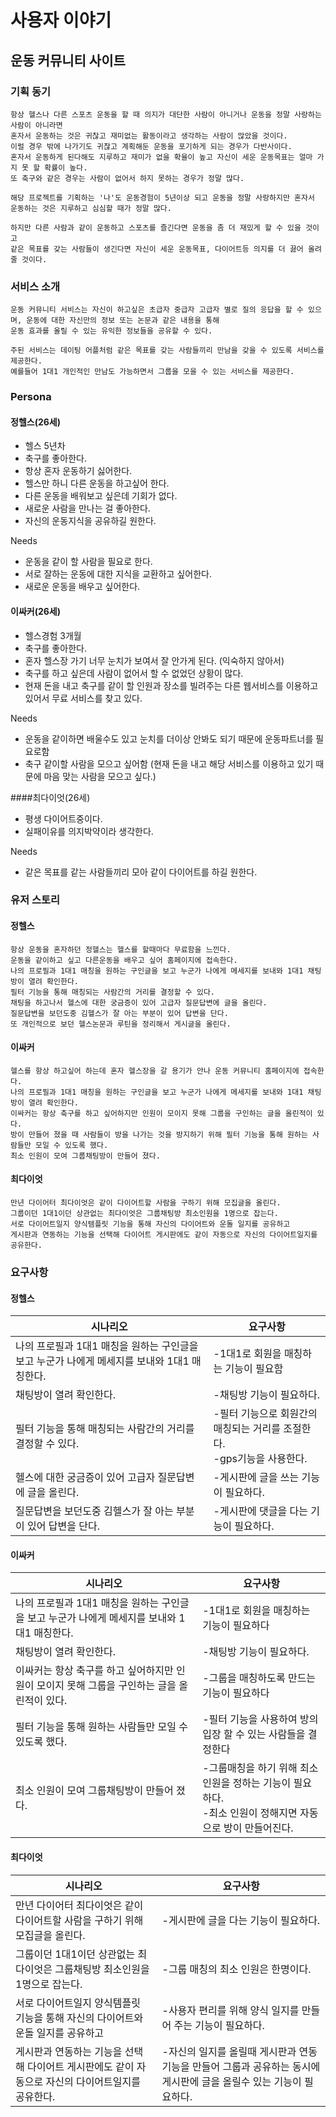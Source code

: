 # 사용자 이야기

## 운동 커뮤니티 사이트

### 기획 동기
    항상 헬스나 다른 스포츠 운동을 할 때 의지가 대단한 사람이 아니거나 운동을 정말 사랑하는 사람이 아니라면
    혼자서 운동하는 것은 귀찮고 재미없는 활동이라고 생각하는 사람이 많았을 것이다. 
    이럴 경우 밖에 나가기도 귀찮고 계획해둔 운동을 포기하게 되는 경우가 다반사이다.
    혼자서 운동하게 된다해도 지루하고 재미가 없을 확율이 높고 자신이 세운 운동목표는 얼마 가지 못 할 확률이 높다.
    또 축구와 같은 경우는 사람이 없어서 하지 못하는 경우가 정말 많다.
    
    해당 프로젝트를 기획하는 '나'도 운동경험이 5년이상 되고 운동을 정말 사랑하지만 혼자서 운동하는 것은 지루하고 심심할 때가 정말 많다.

    하지만 다른 사람과 같이 운동하고 스포츠를 즐긴다면 운동을 좀 더 재밌게 할 수 있을 것이고 
    같은 목표를 갖는 사람들이 생긴다면 자신이 세운 운동목표, 다이어트등 의지를 더 끓어 올려줄 것이다.

### 서비스 소개
    운동 커뮤니티 서비스는 자신이 하고싶은 초급자 중급자 고급자 별로 질의 응답을 할 수 있으며, 운동에 대한 자신만의 정보 또는 논문과 같은 내용을 통해
    운동 효과를 올릴 수 있는 유익한 정보들을 공유할 수 있다.
    
    주된 서비스는 데이팅 어플처럼 같은 목표를 갖는 사람들끼리 만남을 갖을 수 있도록 서비스를 제공한다.
    예를들어 1대1 개인적인 만남도 가능하면서 그룹을 모을 수 있는 서비스를 제공한다.

### Persona
#### 정헬스(26세)
- 헬스 5년차
- 축구를 좋아한다.
- 항상 혼자 운동하기 싫어한다.
- 헬스만 하니 다른 운동을 하고싶어 한다.
- 다른 운동을 배워보고 싶은데 기회가 없다.
- 새로운 사람을 만나는 걸 좋아한다.
- 자신의 운동지식을 공유하길 원한다.

Needs
- 운동을 같이 할 사람을 필요로 한다.
- 서로 잘하는 운동에 대한 지식을 교환하고 싶어한다.
- 새로운 운동을 배우고 싶어한다.


#### 이싸커(26세)
- 헬스경험 3개월
- 축구를 좋아한다.
- 혼자 헬스장 가기 너무 눈치가 보여서 잘 안가게 된다. (익숙하지 않아서)
- 축구를 하고 싶은데 사람이 없어서 할 수 없었던 상황이 많다.
- 현재 돈을 내고 축구를 같이 할 인원과 장소를 빌려주는 다른 웹서비스를 이용하고 있어서 무료 서비스를 찾고 있다.
    
Needs
- 운동을 같이하면 배울수도 있고 눈치를 더이상 안봐도 되기 때문에 운동파트너를 필요로함
- 축구 같이할 사람을 모으고 싶어함 (현재 돈을 내고 해당 서비스를 이용하고 있기 때문에 마음 맞는 사람을 모으고 싶다.)

####최다이엇(26세)
- 평생 다이어트중이다.
- 실패이유를 의지박약이라 생각한다.

Needs
- 같은 목표를 같는 사람들끼리 모아 같이 다이어트를 하길 원한다.

### 유저 스토리

#### 정헬스
    항상 운동을 혼자하던 정헬스는 헬스를 할때마다 무료함을 느낀다. 
    운동을 같이하고 싶고 다른운동을 배우고 싶어 홈페이지에 접속한다.
    나의 프로필과 1대1 매칭을 원하는 구인글을 보고 누군가 나에게 메세지를 보내와 1대1 채팅방이 열려 확인한다.
    필터 기능을 통해 매칭되는 사람간의 거리를 결정할 수 있다.
    채팅을 하고나서 헬스에 대한 궁금증이 있어 고급자 질문답변에 글을 올린다.
    질문답변을 보던도중 김헬스가 잘 아는 부분이 있어 답변을 단다.
    또 개인적으로 보던 헬스논문과 루틴을 정리해서 게시글을 올린다.
    
#### 이싸커
    헬스를 항상 하고싶어 하는데 혼자 헬스장을 갈 용기가 안나 운동 커뮤니티 홈페이지에 접속한다.
    나의 프로필과 1대1 매칭을 원하는 구인글을 보고 누군가 나에게 메세지를 보내와 1대1 채팅방이 열려 확인한다.
    이싸커는 항상 축구를 하고 싶어하지만 인원이 모이지 못해 그룹을 구인하는 글을 올린적이 있다.
    방이 만들어 졌을 때 사람들이 방을 나가는 것을 방지하기 위해 필터 기능을 통해 원하는 사람들만 모일 수 있도록 했다.
    최소 인원이 모여 그룹채팅방이 만들어 졌다.

#### 최다이엇
    만년 다이어터 최다이엇은 같이 다이어트할 사람을 구하기 위해 모집글을 올린다.
    그룹이던 1대1이던 상관없는 최다이엇은 그룹채팅방 최소인원을 1명으로 잡는다.
    서로 다이어트일지 양식템플릿 기능을 통해 자신의 다이어트와 운돌 일지를 공유하고
    게시판과 연동하는 기능을 선택해 다이어트 게시판에도 같이 자동으로 자신의 다이어트일지를 공유한다.
    
### 요구사항
#### 정헬스
|시나리오|요구사항|
|---|---|
|나의 프로필과 1대1 매칭을 원하는 구인글을 보고 누군가 나에게 메세지를 보내와 1대1 매칭한다.|-1대1로 회원을 매칭하는 기능이 필요함 |
|채팅방이 열려 확인한다.|-채팅방 기능이 필요하다.|
|필터 기능을 통해 매칭되는 사람간의 거리를 결정할 수 있다.|-필터 기능으로 회원간의 매칭되는 거리를 조절한다. <br/> -gps기능을 사용한다.|
|헬스에 대한 궁금증이 있어 고급자 질문답변에 글을 올린다.|-게시판에 글을 쓰는 기능이 필요하다.|
|질문답변을 보던도중 김헬스가 잘 아는 부분이 있어 답변을 단다.|-게시판에 댓글을 다는 기능이 필요하다.|

#### 이싸커
|시나리오|요구사항|
|---|---|
|나의 프로필과 1대1 매칭을 원하는 구인글을 보고 누군가 나에게 메세지를 보내와 1대1 매칭한다.|-1대1로 회원을 매칭하는 기능이 필요하다 |
|채팅방이 열려 확인한다.|-채팅방 기능이 필요하다.|
|이싸커는 항상 축구를 하고 싶어하지만 인원이 모이지 못해 그룹을 구인하는 글을 올린적이 있다.|-그룹을 매칭하도록 만드는 기능이 필요하다|
|필터 기능을 통해 원하는 사람들만 모일 수 있도록 했다.|-필터 기능을 사용하여 방의 입장 할 수 있는 사람들을 결정한다|
|최소 인원이 모여 그룹채팅방이 만들어 졌다.|-그룹매칭을 하기 위해 최소 인원을 정하는 기능이 필요하다.<br/> -최소 인원이 정해지면 자동으로 방이 만들어진다.|

#### 최다이엇
|시나리오|요구사항|
|---|---|
|만년 다이어터 최다이엇은 같이 다이어트할 사람을 구하기 위해 모집글을 올린다.| -게시판에 글을 다는 기능이 필요하다.|
|그룹이던 1대1이던 상관없는 최다이엇은 그룹채팅방 최소인원을 1명으로 잡는다.| -그룹 매칭의 최소 인원은 한명이다.|
|서로 다이어트일지 양식템플릿 기능을 통해 자신의 다이어트와 운돌 일지를 공유하고| -사용자 편리를 위해 양식 일지를 만들어 주는 기능이 필요하다.|
|게시판과 연동하는 기능을 선택해 다이어트 게시판에도 같이 자동으로 자신의 다이어트일지를 공유한다.| -자신의 일지를 올릴때 게시판과 연동기능을 만들어 그룹과 공유하는 동시에 게시판에 글을 올릴수 있는 기능이 필요하다.|

